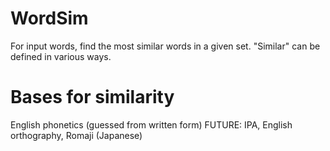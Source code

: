# WordSim
For input words, find the most similar words in a given set. "Similar" can be defined in various ways.

# Bases for similarity
English phonetics (guessed from written form)
FUTURE:
  IPA, English orthography, Romaji (Japanese)
